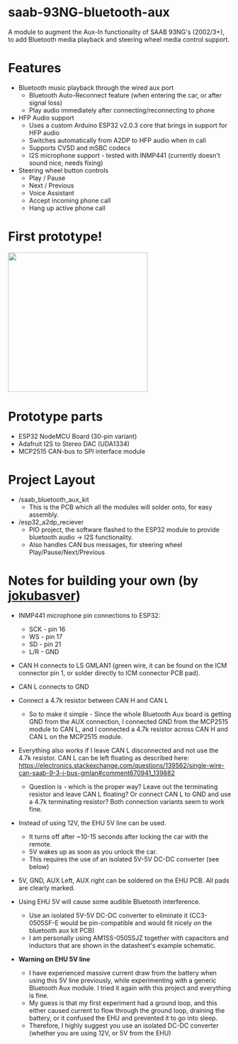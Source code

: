 # saab-93NG-bluetooth-aux
A module to augment the Aux-In functionality of SAAB 93NG's (2002/3+), to add Bluetooth media playback and steering wheel media control support.

# Features
- Bluetooth music playback through the wired aux port
  - Bluetooth Auto-Reconnect feature (when entering the car, or after signal loss)
  - Play audio immediately after connecting/reconnecting to phone
- HFP Audio support
  - Uses a custom Arduino ESP32 v2.0.3 core that brings in support for HFP audio
  - Switches automatically from A2DP to HFP audio when in call
  - Supports CVSD and mSBC codecs
  - I2S microphone support - tested with INMP441 (currently doesn't sound nice, needs fixing)
- Steering wheel button controls
  - Play / Pause
  - Next / Previous
  - Voice Assistant
  - Accept incoming phone call 
  - Hang up active phone call 

# First prototype!
<img src="https://i.imgur.com/RzdHh4H.jpg" width="315" height="auto">

# Prototype parts
 - ESP32 NodeMCU Board (30-pin variant)
 - Adafruit I2S to Stereo DAC (UDA1334)
 - MCP2515 CAN-bus to SPI interface module

# Project Layout
- /saab_bluetooth_aux_kit
  - This is the PCB which all the modules will solder onto, for easy assembly.
- /esp32_a2dp_reciever  
  - PIO project, the software flashed to the ESP32 module to provide bluetooth audio -> I2S functionality.
  - Also handles CAN bus messages, for steering wheel Play/Pause/Next/Previous
  
# Notes for building your own (by [jokubasver](https://github.com/jokubasver))
- INMP441 microphone pin connections to ESP32:
  - SCK - pin 16
  - WS - pin 17
  - SD - pin 21
  - L/R - GND

- CAN H connects to LS GMLAN1 (green wire, it can be found on the ICM connector pin 1, or solder directly to ICM connector PCB pad).
- CAN L connects to GND
- Connect a 4.7k resistor between CAN H and CAN L
  - So to make it simple - Since the whole Bluetooth Aux board is getting GND from the AUX connection, I connected GND from the MCP2515 module to CAN L, and I connected a 4.7k resistor across CAN H and CAN L on the MCP2515 module.

- Everything also works if I leave CAN L disconnected and not use the 4.7k resistor. CAN L can be left floating as described here: https://electronics.stackexchange.com/questions/139562/single-wire-can-saab-9-3-i-bus-gmlan#comment670941_139882
  - Question is - which is the proper way? Leave out the terminating resistor and leave CAN L floating? Or connect CAN L to GND and use a 4.7k terminating resistor? Both connection variants seem to work fine.

- Instead of using 12V, the EHU 5V line can be used.
  - It turns off after ~10-15 seconds after locking the car with the remote. 
  - 5V wakes up as soon as you unlock the car.
  - This requires the use of an isolated 5V-5V DC-DC converter (see below)

- 5V, GND, AUX Left, AUX right can be soldered on the EHU PCB. All pads are clearly marked.

- Using EHU 5V will cause some audible Bluetooth interference. 
  - Use an isolated 5V-5V DC-DC converter to eliminate it (CC3-0505SF-E would be pin-compatible and would fit nicely on the bluetooth aux kit PCB)
  - I am personally using AM1SS-0505SJZ together with capacitors and inductors that are shown in the datasheet's example schematic. 

- **Warning on EHU 5V line**
  - I have experienced massive current draw from the battery when using this 5V line previously, while experimenting with a generic Bluetooth Aux module. I tried it again with this project and everything is fine.
  - My guess is that my first experiment had a ground loop, and this either caused current to flow through the ground loop, draining the battery, or it confused the EHU and prevented it to go into sleep.
  - Therefore, I highly suggest you use an isolated DC-DC converter (whether you are using 12V, or 5V from the EHU)
